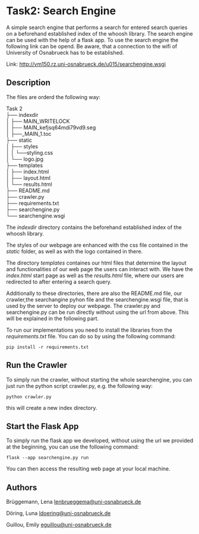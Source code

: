 # Task2: Search Engine

A simple search engine that performs a search for entered search queries 
on a beforehand established index of the whoosh library. The search engine
can be used with the help of a flask app. To use the search engine the 
following link can be opend. Be aware, that a connection to the wifi of 
University of Osnabrueck has to be established.

Link: http://vm150.rz.uni-osnabrueck.de/u015/searchengine.wsgi

## Description
The files are orderd the following way:

Task 2   
├── indexdir  
│   ├── MAIN_WRITELOCK  
│   ├── MAIN_kefjsq64mdi79vd9.seg  
│   ├──_MAIN_1.toc  
├── static  
│   ├── styles  
│   │   └──styling.css  
│   └── logo.jpg  
├── templates  
│   ├── index.html  
│   ├── layout.html  
│   └── results.html  
├── README.md    
├── crawler.py  
├── requirements.txt  
├── searchengine.py          
└── searchengine.wsgi  

The *indexdir* directory contains the beforehand established index of the whoosh library.

The styles of our webpage are enhanced with the css file contained in the *static* folder,
as well as with the logo contained in there.

The directory *templates* containes our html files that determine the layout and functionalities
of our web page the users can interact with. We have the *index.html* start page as well as the 
*results.html* file, where our users are redirected to after entering a search query.

Additionally to these directories, there are also the README.md file, our crawler,the searchangine 
pyhon file and the searchengine.wsgi file, that is used by the server to deploy our webpage. 
The crawler.py and searchengine.py can be run directly without using the url from above. This will
be explained in the following part. 

To run our implementations you need to install the libraries from the *requirements.txt* file. 
You can do so by using the following command:

```console
pip install -r requirements.txt
```

## Run the Crawler
To simply run the crawler, without starting the whole searchengine, you can just run the 
python script crawler.py, e.g. the following way:

```console
python crawler.py 
```

this will create a new index directory.

## Start the Flask App
To simply run the flask app we developed, without using the url we provided at the beginning, 
you can use the following command:

```console
flask --app searchengine.py run 
```

You can then access the resulting web page at your local machine.

## Authors

Brüggemann, Lena 	lenbrueggema@uni-osnabrueck.de 

Döring, Luna 	    ldoering@uni-osnabrueck.de 

Guillou, Emily      eguillou@uni-osnabrueck.de 

